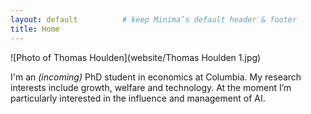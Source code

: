 ```yaml
---
layout: default          # keep Minima’s default header & footer
title: Home
---
```


<div class="hero">

![Photo of Thomas Houlden](website/Thomas Houlden 1.jpg)

<p>I'm an <em>(incoming)</em> PhD student in economics at Columbia.  
My research interests include growth, welfare and technology.  
At the moment I’m particularly interested in the influence and management of AI.</p>

</div>
